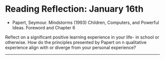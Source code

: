 # Reading Reflection: January 16th

- Papert, Seymour. Mindstorms (1993) Children, Computers, and Powerful Ideas. Foreword and Chapter 6 

Reflect on a significant positive learning experience in your life- in school or otherwise. How do the principles presented by Papert on n qualitative experience align with or diverge from your personal experience?

---